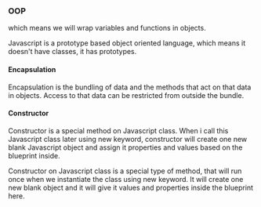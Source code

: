 ### OOP

which means we will wrap variables and functions in objects.

Javascript is a prototype based object oriented language, which means it doesn't
have classes, it has prototypes.

#### Encapsulation

Encapsulation is the bundling of data and the methods that act on that data in
objects. Access to that data can be restricted from outside the bundle.

#### Constructor

Constructor is a special method on Javascript class. When i call this Javascript
class later using new keyword, constructor will create one new blank Javascript
object and assign it properties and values based on the blueprint inside.

Constructor on Javascript class is a special type of method, that will run once
when we instantiate the class using new keyword. It will create one new blank
object and it will give it values and properties inside the blueprint here.
